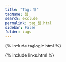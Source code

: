 ```yaml
---
title: "Tag: 웹"
tagName: 웹
search: exclude
permalink: tag_웹.html
sidebar: False
folder: tags
---
```

{% include taglogic.html %}

{% include links.html %}
